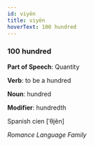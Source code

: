 ```yaml
---
id: viyën
title: viyën
hoverText: 100 hundred
---
```


### 100 hundred

**Part of Speech**: Quantity

**Verb**: to be a hundred

**Noun**: hundred

**Modifier**: hundredth

Spanish cien [ˈθjẽn]

*Romance Language Family*